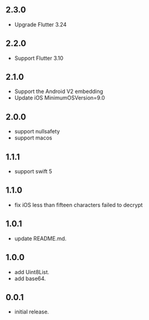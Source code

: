 ## 2.3.0

* Upgrade Flutter 3.24

## 2.2.0

* Support Flutter 3.10

## 2.1.0

* Support the Android V2 embedding
* Update iOS MinimumOSVersion=9.0

## 2.0.0

* support nullsafety
* support macos

## 1.1.1

* support swift 5

## 1.1.0

* fix iOS less than fifteen characters failed to decrypt

## 1.0.1

* update README.md.

## 1.0.0

* add Uint8List.
* add base64.

## 0.0.1

* initial release.
